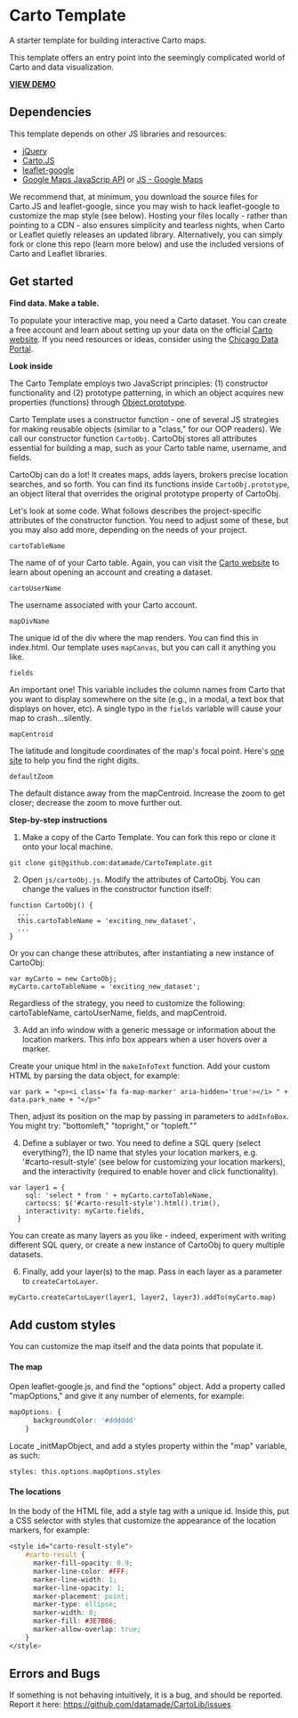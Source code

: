 # Carto Template
A starter template for building interactive Carto maps.

This template offers an entry point into the seemingly complicated world of Carto and data visualization.

**[VIEW DEMO](https://datamade.github.io/CartoTemplate/)**

## Dependencies

This template depends on other JS libraries and resources:

* [jQuery](https://jquery.com/)
* [Carto.JS](https://github.com/CartoDB/cartodb.js/)
* [leaflet-google](http://www.matchingnotes.com/javascripts/leaflet-google.js)
* [Google Maps JavaScrip API](https://developers.google.com/maps/documentation/javascript/tutorial) or [JS - Google Maps](http://maps.google.com/maps/api/js)

We recommend that, at minimum, you download the source files for Carto.JS and leaflet-google, since you may wish to hack leaflet-google to customize the map style (see below). Hosting your files locally - rather than pointing to a CDN - also ensures simplicity and tearless nights, when Carto or Leaflet quietly releases an updated library. Alternatively, you can simply fork or clone this repo (learn more below) and use the included versions of Carto and Leaflet libraries.

## Get started
**Find data. Make a table.**

To populate your interactive map, you need a Carto dataset. You can create a free account and learn about setting up your data on the official [Carto website](https://carto.com/). If you need resources or ideas, consider using the [Chicago Data Portal](https://data.cityofchicago.org/).

**Look inside**

The Carto Template employs two JavaScript principles: (1) constructor functionality and (2) prototype patterning, in which an object acquires new properties (functions) through [Object.prototype](https://developer.mozilla.org/en-US/docs/Web/JavaScript/Reference/Global_Objects/Object/prototype).

Carto Template uses a constructor function - one of several JS strategies for making reusable objects (similar to a "class," for our OOP readers). We call our constructor function `CartoObj`. CartoObj stores all attributes essential for building a map, such as your Carto table name, username, and fields.

CartoObj can do a lot! It creates maps, adds layers, brokers precise location searches, and so forth. You can find its functions inside `CartoObj.prototype`, an object literal that overrides the original prototype property of CartoObj.

Let's look at some code. What follows describes the project-specific attributes of the constructor function. You need to adjust some of these, but you may also add more, depending on the needs of your project.

```
cartoTableName
```

The name of of your Carto table. Again, you can visit the [Carto website](https://carto.com/) to learn about opening an account and creating a dataset.

```
cartoUserName
```

The username associated with your Carto account.

```
mapDivName
```

The unique id of the div where the map renders. You can find this in index.html. Our template uses `mapCanvas`, but you can call it anything you like.

```
fields
```

An important one! This variable includes the column names from Carto that you want to display somewhere on the site (e.g., in a modal, a text box that displays on hover, etc). A single typo in the `fields` variable will cause your map to crash...silently.

```
mapCentroid
```

The latitude and longitude coordinates of the map's focal point. Here's [one site](http://www.latlong.net/) to help you find the right digits.

```
defaultZoom
```

The default distance away from the mapCentroid. Increase the zoom to get closer; decrease the zoom to move further out.

**Step-by-step instructions**

1. Make a copy of the Carto Template. You can fork this repo or clone it onto your local machine.

  ```bash
  git clone git@github.com:datamade/CartoTemplate.git
  ```

2. Open `js/cartoObj.js`. Modify the attributes of CartoObj. You can change the values in the constructor function itself:

  ```
  function CartoObj() {
    ...
    this.cartoTableName = 'exciting_new_dataset',
    ...
  }
  ```

  Or you can change these attributes, after instantiating a new instance of CartoObj:

  ```
  var myCarto = new CartoObj;
  myCarto.cartoTableName = 'exciting_new_dataset';
  ```

  Regardless of the strategy, you need to customize the following:   cartoTableName, cartoUserName, fields, and mapCentroid.

3. Add an info window with a generic message or information about the location markers. This info box appears when a user hovers over a marker.

  Create your unique html in the `makeInfoText` function. Add your custom HTML by parsing the data object, for example:

  ```
  var park = "<p><i class='fa fa-map-marker' aria-hidden='true'></i> " + data.park_name + "</p>"
  ```

  Then, adjust its position on the map by passing in parameters to `addInfoBox`. You might try: "bottomleft," "topright," or "topleft.""

4. Define a sublayer or two. You need to define a SQL query (select everything?), the ID name that styles your location markers, e.g. '#carto-result-style' (see below for customizing your location markers), and the interactivity (required to enable hover and click functionality).

  ```
  var layer1 = {
      sql: 'select * from ' + myCarto.cartoTableName,
      cartocss: $('#carto-result-style').html().trim(),
      interactivity: myCarto.fields,
    }
  ```

  You can create as many layers as you like - indeed, experiment with writing different SQL query, or create a new instance of CartoObj to query multiple datasets.


6. Finally, add your layer(s) to the map. Pass in each layer as a parameter to `createCartoLayer`.

  ```
  myCarto.createCartoLayer(layer1, layer2, layer3).addTo(myCarto.map)
  ```

## Add custom styles

You can customize the map itself and the data points that populate it.

#### The map

Open leaflet-google.js, and find the "options" object. Add a property called "mapOptions," and give it any number of elements, for example:

```CSS
mapOptions: {
      backgroundColor: '#dddddd'
    }
```

Locate _initMapObject, and add a styles property within the "map" variable, as such:

```
styles: this.options.mapOptions.styles
```

#### The locations

In the body of the HTML file, add a style tag with a unique id. Inside this, put a CSS selector with styles that customize the appearance of the location markers, for example:

```CSS
<style id="carto-result-style">
    #carto-result {
      marker-fill-opacity: 0.9;
      marker-line-color: #FFF;
      marker-line-width: 1;
      marker-line-opacity: 1;
      marker-placement: point;
      marker-type: ellipse;
      marker-width: 8;
      marker-fill: #3E7BB6;
      marker-allow-overlap: true;
    }
</style>
```

## Errors and Bugs

If something is not behaving intuitively, it is a bug, and should be reported.
Report it here: https://github.com/datamade/CartoLib/issues






